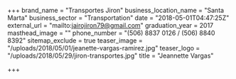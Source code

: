 +++
brand_name = "Transportes Jiron"
business_location_name = "Santa Marta"
business_sector = "Transportation"
date = "2018-05-01T04:47:25Z"
external_url = "mailto:jairojiron79@gmail.com"
graduation_year = 2017
masthead_image = ""
phone_number = "(506) 8837 0126 / (506) 8840 8392"
sitemap_exclude = true
teaser_image = "/uploads/2018/05/01/jeanette-vargas-ramirez.jpg"
teaser_logo = "/uploads/2018/05/29/jiron-transportes.jpg"
title = "Jeannette Vargas"

+++
